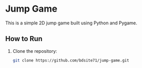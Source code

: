 # Jump Game

This is a simple 2D jump game built using Python and Pygame.

## How to Run

1. Clone the repository:
   ```bash
   git clone https://github.com/bdsite71/jump-game.git

